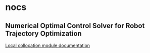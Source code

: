 # nocs
## Numerical Optimal Control Solver for Robot Trajectory Optimization

[Local collocation module documentation](documentation/Results/openHRC_pinocchio.md)
